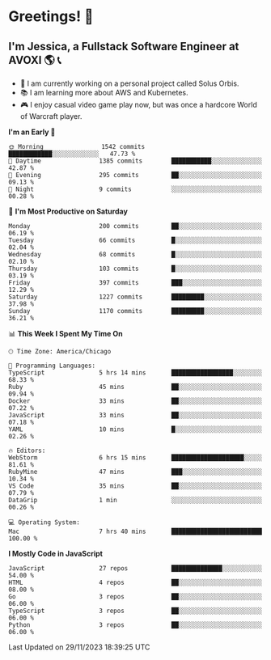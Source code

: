 # Greetings! 🧠

## I'm Jessica, a Fullstack Software Engineer at AVOXI 🌎 📞

- 🌟 I am currently working on a personal project called Solus Orbis.
- 📚 I am learning more about AWS and Kubernetes.
- 🎮 I enjoy casual video game play now, but was once a hardcore World of Warcraft player.

<!--START_SECTION:waka-->
**I'm an Early 🐤** 

```text
🌞 Morning                1542 commits        ████████████░░░░░░░░░░░░░   47.73 % 
🌆 Daytime                1385 commits        ███████████░░░░░░░░░░░░░░   42.87 % 
🌃 Evening                295 commits         ██░░░░░░░░░░░░░░░░░░░░░░░   09.13 % 
🌙 Night                  9 commits           ░░░░░░░░░░░░░░░░░░░░░░░░░   00.28 % 
```
📅 **I'm Most Productive on Saturday** 

```text
Monday                   200 commits         ██░░░░░░░░░░░░░░░░░░░░░░░   06.19 % 
Tuesday                  66 commits          █░░░░░░░░░░░░░░░░░░░░░░░░   02.04 % 
Wednesday                68 commits          █░░░░░░░░░░░░░░░░░░░░░░░░   02.10 % 
Thursday                 103 commits         █░░░░░░░░░░░░░░░░░░░░░░░░   03.19 % 
Friday                   397 commits         ███░░░░░░░░░░░░░░░░░░░░░░   12.29 % 
Saturday                 1227 commits        █████████░░░░░░░░░░░░░░░░   37.98 % 
Sunday                   1170 commits        █████████░░░░░░░░░░░░░░░░   36.21 % 
```


📊 **This Week I Spent My Time On** 

```text
🕑︎ Time Zone: America/Chicago

💬 Programming Languages: 
TypeScript               5 hrs 14 mins       █████████████████░░░░░░░░   68.33 % 
Ruby                     45 mins             ██░░░░░░░░░░░░░░░░░░░░░░░   09.94 % 
Docker                   33 mins             ██░░░░░░░░░░░░░░░░░░░░░░░   07.22 % 
JavaScript               33 mins             ██░░░░░░░░░░░░░░░░░░░░░░░   07.18 % 
YAML                     10 mins             █░░░░░░░░░░░░░░░░░░░░░░░░   02.26 % 

🔥 Editors: 
WebStorm                 6 hrs 15 mins       ████████████████████░░░░░   81.61 % 
RubyMine                 47 mins             ███░░░░░░░░░░░░░░░░░░░░░░   10.34 % 
VS Code                  35 mins             ██░░░░░░░░░░░░░░░░░░░░░░░   07.79 % 
DataGrip                 1 min               ░░░░░░░░░░░░░░░░░░░░░░░░░   00.26 % 

💻 Operating System: 
Mac                      7 hrs 40 mins       █████████████████████████   100.00 % 
```

**I Mostly Code in JavaScript** 

```text
JavaScript               27 repos            ██████████████░░░░░░░░░░░   54.00 % 
HTML                     4 repos             ██░░░░░░░░░░░░░░░░░░░░░░░   08.00 % 
Go                       3 repos             ██░░░░░░░░░░░░░░░░░░░░░░░   06.00 % 
TypeScript               3 repos             ██░░░░░░░░░░░░░░░░░░░░░░░   06.00 % 
Python                   3 repos             ██░░░░░░░░░░░░░░░░░░░░░░░   06.00 % 
```




 Last Updated on 29/11/2023 18:39:25 UTC
<!--END_SECTION:waka-->

<!--
**jessikuh/jessikuh** is a ✨ _special_ ✨ repository because its `README.md` (this file) appears on your GitHub profile.

Here are some ideas to get you started:

- 🔭 I’m currently working on ...
- 🌱 I’m currently learning ...
- 👯 I’m looking to collaborate on ...
- 🤔 I’m looking for help with ...
- 💬 Ask me about ...
- 📫 How to reach me: ...
- 😄 Pronouns: ...
- ⚡ Fun fact: ...
-->
